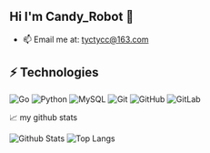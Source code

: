## Hi I'm Candy_Robot 👋
- 📫 Email me at: [tyctycc@163.com](mailto:tyctycc@163.com)

## ⚡ Technologies
![Go](https://img.shields.io/badge/Go-00ADD8?style=for-the-badge&logo=go&logoColor=white)
![Python](https://img.shields.io/badge/-Python-black?style=flat-square&logo=Python)
![MySQL](https://img.shields.io/badge/-MySQL-black?style=flat-square&logo=mysql)
![Git](https://img.shields.io/badge/-Git-black?style=flat-square&logo=git)
![GitHub](https://img.shields.io/badge/-GitHub-181717?style=flat-square&logo=github)
![GitLab](https://img.shields.io/badge/-GitLab-FCA121?style=flat-square&logo=gitlab)


📈 my github stats

![Github Stats](https://github-readme-stats.vercel.app/api?username=Candy-Robot&count_private=true&show_icons=true&include_all_commits=true)
![Top Langs](https://github-readme-stats.vercel.app/api/top-langs/?username=Candy-Robot&hide=TeX&layout=compact&card_width=445)




